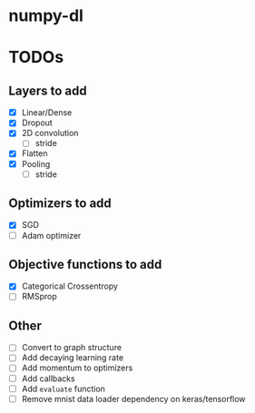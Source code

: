 # numpy-dl

# TODOs
## Layers to add
- [x] Linear/Dense
- [x] Dropout
- [x] 2D convolution
	- [ ] stride
- [x] Flatten
- [x] Pooling
	- [ ] stride
## Optimizers to add
- [x] SGD
- [ ] Adam optimizer
## Objective functions to add
- [x] Categorical Crossentropy
- [ ] RMSprop
## Other
- [ ] Convert to graph structure
- [ ] Add decaying learning rate
- [ ] Add momentum to optimizers
- [ ] Add callbacks
- [ ] Add `evaluate` function
- [ ] Remove mnist data loader dependency on keras/tensorflow
